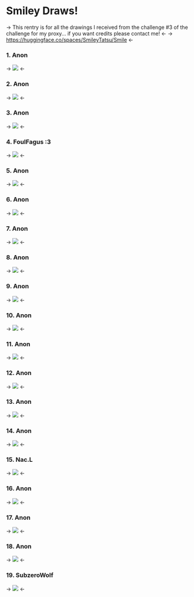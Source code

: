 # Smiley Draws!
-> This rentry is for all the drawings I received from the challenge #3 of the challenge for my proxy... if you want credits please contact me! <-
-> https://huggingface.co/spaces/SmileyTatsu/Smile <-

### 1. Anon
-> ![](https://files.catbox.moe/rzisa0.png) <-

### 2. Anon
-> ![](https://files.catbox.moe/nkd450.png) <-

### 3. Anon
-> ![](https://files.catbox.moe/284rz3.png) <-

### 4. FoulFagus :3
-> ![](https://files.catbox.moe/52urrx.png) <-

### 5. Anon
-> ![](https://files.catbox.moe/ny7way.png) <-

### 6. Anon
-> ![](https://files.catbox.moe/im29cj.png) <-

### 7. Anon
-> ![](https://files.catbox.moe/6cblyu.png) <-

### 8. Anon
-> ![](https://files.catbox.moe/ydukeu.png) <-

### 9. Anon
-> ![](https://files.catbox.moe/4reo1t.png) <-

### 10. Anon
-> ![](https://files.catbox.moe/dmmcxn.png) <-

### 11. Anon
-> ![](https://files.catbox.moe/jrs37z.jpeg) <-

### 12. Anon
-> ![](https://files.catbox.moe/3rh9ir.png) <-

### 13. Anon
-> ![](https://files.catbox.moe/i8jbho.png) <-

### 14. Anon
-> ![](https://files.catbox.moe/dhti6l.jpg) <-

### 15. Nac.L
-> ![](https://files.catbox.moe/dhzn5v.jpg) <-

### 16. Anon
-> ![](https://files.catbox.moe/88bzg0.png) <-

### 17. Anon
-> ![](https://files.catbox.moe/2cj8u3.png) <-

### 18. Anon
-> ![](https://files.catbox.moe/1bgiuo.png) <-

### 19. SubzeroWolf
-> ![](https://files.catbox.moe/l2o1da.png) <-